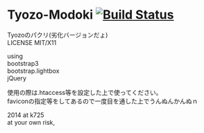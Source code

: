 Tyozo-Modoki [![Build Status](https://travis-ci.org/k725/Tyozo-Modoki.svg?branch=master)](https://travis-ci.org/k725/Tyozo-Modoki)
============

Tyozoのパクリ(劣化バージョンだょ)  
LICENSE MIT/X11  
  
using  
bootstrap3  
bootstrap.lightbox  
jQuery  

使用の際は.htaccess等を設定した上で使ってください。  
faviconの指定等をしてあるので一度目を通した上でうんぬんかんぬｎ  

2014 at k725  
at your own risk,
